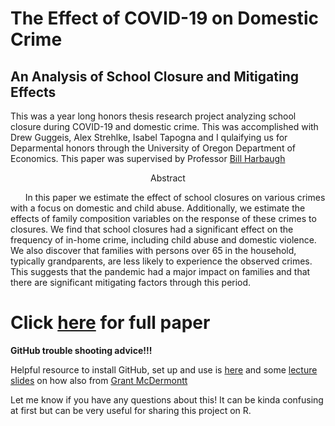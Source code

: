 # The Effect of COVID-19 on Domestic Crime
## An Analysis of School Closure and Mitigating Effects

This was a year long honors thesis research project analyzing school closure during COVID-19 and domestic crime. This was accomplished with Drew Guggeis, Alex Strehlke, Isabel Tapogna and I qulaifying us for Deparmental honors through the University of Oregon Department of Economics. This paper was supervised by Professor [Bill Harbaugh](https://harbaugh.uoregon.edu/) 


<p align="center">
    Abstract
</p>

&nbsp;&nbsp;&nbsp;&nbsp;&nbsp;&nbsp;In this paper we estimate the effect of school closures on various crimes with a focus on domestic and child abuse. Additionally, we estimate the effects of family composition variables on the response of these crimes to closures. We find that school closures had a significant effect on the frequency of in-home crime, including child abuse and domestic violence. We also discover that families with persons over 65 in the household, typically grandparents, are less likely to experience the observed crimes. This suggests that the pandemic had a major impact on families and that there are significant mitigating factors through this period.

# Click [here](https://github.com/cyrustadjiki/Crime-Project/blob/main/final_document.pdf) for full paper

**GitHub trouble shooting advice!!!**

Helpful resource to install GitHub, set up and use is [here](https://happygitwithr.com/install-git.html) and some [lecture slides](https://raw.githack.com/uo-ec607/lectures/master/02-git/02-Git.html#1) on how also from [Grant McDermontt](https://grantmcdermott.com/)

Let me know if you have any questions about this! It can be kinda confusing at first but can be very useful for sharing this project on R.


